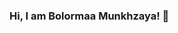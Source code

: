 ### Hi, I am Bolormaa Munkhzaya! 👋

<!--
<img width="468" alt="image" src="https://user-images.githubusercontent.com/78504756/185483834-c98e08ce-1157-48c3-8b86-bdf51336ca75.png">
-->
